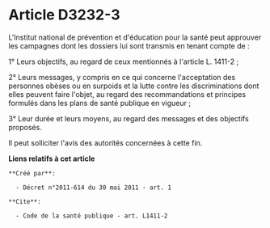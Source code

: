 # Article D3232-3

L'Institut national de prévention et d'éducation pour la santé peut approuver les campagnes dont les dossiers lui sont
transmis en tenant compte de : 

1° Leurs objectifs, au regard de ceux mentionnés à l'article L. 1411-2 ; 

2° Leurs messages, y compris en ce qui concerne l'acceptation des personnes obèses ou en surpoids et la lutte contre les
discriminations dont elles peuvent faire l'objet, au regard des recommandations et principes formulés dans les plans de santé
publique en vigueur ; 

3° Leur durée et leurs moyens, au regard des messages et des objectifs proposés. 

Il peut solliciter l'avis des autorités concernées à cette fin.

**Liens relatifs à cet article**

	**Créé par**:

	  - Décret n°2011-614 du 30 mai 2011 - art. 1

	**Cite**:

	  - Code de la santé publique - art. L1411-2
